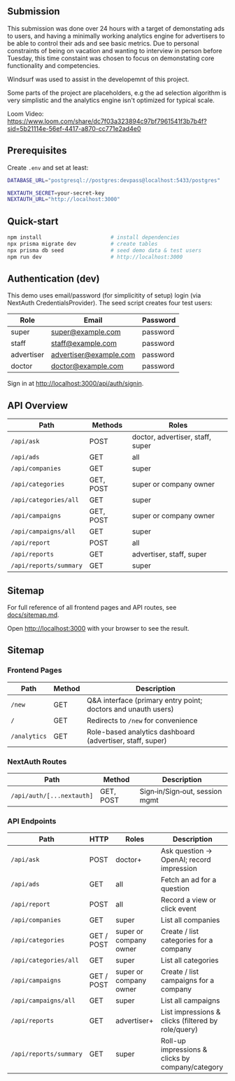 
## Submission 

This submission was done over 24 hours with a target of demonstating ads to users, and having a minimally working analytics engine for advertisers to be able to control their ads and see basic metrics. Due to personal constraints of being on vacation and wanting to interview in person before Tuesday, this time constaint was chosen to focus on demonstating core functionality and competencies. 

Windsurf was used to assist in the developemnt of this project.

Some parts of the project are placeholders, e.g the ad selection algorithm is very simplistic and the analytics engine isn't optimized for typical scale.

Loom Video: https://www.loom.com/share/dc7f03a323894c97bf7961541f3b7b4f?sid=5b21114e-56ef-4417-a870-cc771e2ad4e0

## Prerequisites

Create `.env` and set at least:

```bash
DATABASE_URL="postgresql://postgres:devpass@localhost:5433/postgres"

NEXTAUTH_SECRET=your-secret-key
NEXTAUTH_URL="http://localhost:3000"
```

## Quick-start

```bash
npm install                      # install dependencies
npx prisma migrate dev           # create tables
npx prisma db seed               # seed demo data & test users
npm run dev                      # http://localhost:3000
```


## Authentication (dev)

This demo uses email/password (for simplicitity of setup) login (via NextAuth CredentialsProvider). The seed script creates four test users:

| Role       | Email                  | Password |
|------------|------------------------|----------|
| super      | super@example.com      | password |
| staff      | staff@example.com      | password |
| advertiser | advertiser@example.com | password |
| doctor     | doctor@example.com     | password |

Sign in at [http://localhost:3000/api/auth/signin](http://localhost:3000/api/auth/signin).

## API Overview

| Path | Methods | Roles |
| ---- | ------- | ----- |
| `/api/ask` | POST | doctor, advertiser, staff, super |
| `/api/ads` | GET | all |
| `/api/companies` | GET | super |
| `/api/categories` | GET, POST | super or company owner |
| `/api/categories/all` | GET | super |
| `/api/campaigns` | GET, POST | super or company owner |
| `/api/campaigns/all` | GET | super |
| `/api/report` | POST | all |
| `/api/reports` | GET | advertiser, staff, super |
| `/api/reports/summary` | GET | super |

## Sitemap

For full reference of all frontend pages and API routes, see [docs/sitemap.md](docs/sitemap.md).

Open [http://localhost:3000](http://localhost:3000) with your browser to see the result.

## Sitemap

### Frontend Pages

| Path                     | Method | Description                        |
| ------------------------ | ------ | ---------------------------------- |
| `/new`                   | GET    | Q&A interface (primary entry point; doctors and unauth users) |
| `/`                      | GET    | Redirects to `/new` for convenience |
| `/analytics`             | GET    | Role-based analytics dashboard (advertiser, staff, super) |

### NextAuth Routes

| Path                      | Method    | Description                   |
| ------------------------- | --------- | ----------------------------- |
| `/api/auth/[...nextauth]` | GET, POST | Sign‑in/Sign‑out, session mgmt |

### API Endpoints

| Path | HTTP | Roles | Description |
| --- | --- | --- | --- |
| `/api/ask` | POST | doctor+ | Ask question → OpenAI; record impression |
| `/api/ads` | GET | all | Fetch an ad for a question |
| `/api/report` | POST | all | Record a view or click event |
| `/api/companies` | GET | super | List all companies |
| `/api/categories` | GET / POST | super or company owner | Create / list categories for a company |
| `/api/categories/all` | GET | super | List all categories |
| `/api/campaigns` | GET / POST | super or company owner | Create / list campaigns for a company |
| `/api/campaigns/all` | GET | super | List all campaigns |
| `/api/reports` | GET | advertiser+ | List impressions & clicks (filtered by role/query) |
| `/api/reports/summary` | GET | super | Roll-up impressions & clicks by company/category |